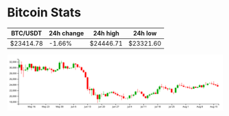 # Bitcoin Stats

BTC/USDT|24h change|24h high|24h low|
|---|---|---|---|
|$23414.78|-1.66%|$24446.71|$23321.60|

<img src="./chart.svg">
